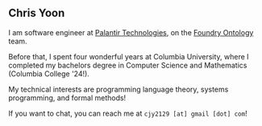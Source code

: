 ## Chris Yoon

I am software engineer at [Palantir Technologies](https://www.palantir.com/impact/), on the
[Foundry Ontology](https://www.palantir.com/docs/foundry/ontology/overview/) team.

Before that, I spent four wonderful years at Columbia University, where I completed my bachelors degree in Computer Science and Mathematics (Columbia College '24!).

My technical interests are programming language theory, systems programming, and formal methods!

If you want to chat, you can reach me at `cjy2129 [at] gmail [dot] com`!
